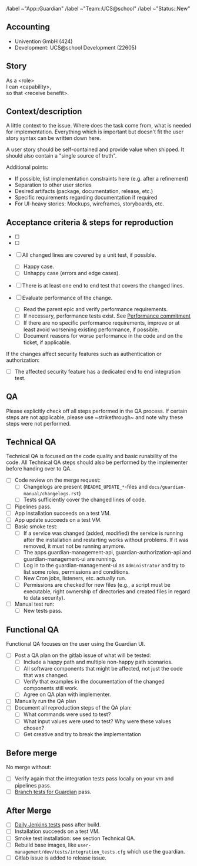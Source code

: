 <!--
Copyright (C) 2023 Univention GmbH

SPDX-License-Identifier: AGPL-3.0-only
-->

/label ~"App::Guardian"
/label ~"Team::UCS@school"
/label ~"Status::New"

## Accounting

- Univention GmbH (424)
- Development: UCS@school Development (22605)

## Story

As a \<role\><br/>
I can \<capability\>,<br/>
so that \<receive benefit\>.

## Context/description

A little context to the issue. Where does the task come from, what is needed for implementation. Everything which is important but doesn't fit the user story syntax can be written down here.

A user story should be self-contained and provide value when shipped. It should also contain a "single source of truth".

Additional points:

- If possible, list implementation constraints here (e.g. after a refinement)
- Separation to other user stories
- Desired artifacts (package, documentation, release, etc.)
- Specific requirements regarding documentation if required
- For UI-heavy stories: Mockups, wireframes, storyboards, etc.

## Acceptance criteria & steps for reproduction

- [ ]
- [ ]

- [ ] All changed lines are covered by a unit test, if possible.
  - [ ] Happy case.
  - [ ] Unhappy case (errors and edge cases).
- [ ] There is at least one end to end test that covers the changed lines.
- [ ] Evaluate performance of the change.
  - [ ] Read the parent epic and verify performance requirements.
  - [ ] If necessary, performance tests exist. See [Performance commitment](https://git.knut.univention.de/univention/internal/decision-records/-/blob/main/ucsschool/0008-performance-commitment.md)
  - [ ] If there are no specific performance requirements, improve or at least avoid worsening existing performance, if possible.
  - [ ] Document reasons for worse performance in the code and on the ticket, if applicable.

If the changes affect security features such as authentication or authorization:

- [ ] The affected security feature has a dedicated end to end integration test.


## QA

Please explicitly check off all steps performed in the QA process.
If certain steps are not applicable, please use ~strikethrough~ and note why these steps were not performed.

## Technical QA

Technical QA is focused on the code quality and basic runability of the code.
All Technical QA steps should also be performed by the implementer before handing over to QA.

- [ ] Code review on the merge request:
  - [ ] Changelogs are present (`README_UPDATE_*`-files and `docs/guardian-manual/changelogs.rst`)
  - [ ] Tests sufficiently cover the changed lines of code.
- [ ] Pipelines pass.
- [ ] App installation succeeds on a test VM.
- [ ] App update succeeds on a test VM.
- [ ] Basic smoke test:
  - [ ] If a service was changed (added, modified) the service is running after the installation and restarting works without problems. If it was removed, it must not be running anymore.
  - [ ] The apps guardian-management-api, guardian-authorization-api and guardian-management-ui are running.
  - [ ] Log in to the guardian-management-ui as `Administrator` and try to list some roles, permissions and conditions.
  - [ ] New Cron jobs, listeners, etc. actually run.
  - [ ] Permissions are checked for new files (e.g., a script must be executable, right ownership of directories and created files in regard to data security).
- [ ] Manual test run:
  - [ ] New tests pass.

## Functional QA

Functional QA focuses on the user using the Guardian UI.

- [ ] Post a QA plan on the gitlab issue of what will be tested:
  - [ ] Include a happy path and multiple non-happy path scenarios.
  - [ ] All software components that might be affected, not just the code that was changed.
  - [ ] Verify that examples in the documentation of the changed components still work.
  - [ ] Agree on QA plan with implementer.
- [ ] Manually run the QA plan
- [ ] Document all reproduction steps of the QA plan:
  - [ ] What commands were used to test?
  - [ ] What input values were used to test? Why were these values chosen?
  - [ ] Get creative and try to break the implementation

## Before merge

 No merge without:

- [ ] Verify again that the integration tests pass locally on your vm and pipelines pass.
- [ ] [Branch tests for Guardian](https://jenkins2022.knut.univention.de/job/Guardian/job/guardian-tests-branch/) pass.

## After Merge

- [ ] [Daily Jenkins tests](https://jenkins2022.knut.univention.de/job/Guardian/job/guardian-tests-daily/) pass after build.
- [ ] Installation succeeds on a test VM.
- [ ] Smoke test installation: see section Technical QA.
- [ ] Rebuild base images, like `user-management/dev/tests/integration_tests.cfg` which use the guardian.
- [ ] Gitlab issue is added to release issue.
